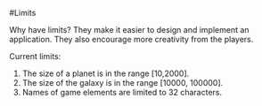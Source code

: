#Limits

Why have limits?  They make it easier to design and implement an application.
They also encourage more creativity from the players.


Current limits:

1. The size of a planet is in the range [10,2000].
2. The size of the galaxy is in the range [10000, 100000].
3. Names of game elements are limited to 32 characters.

